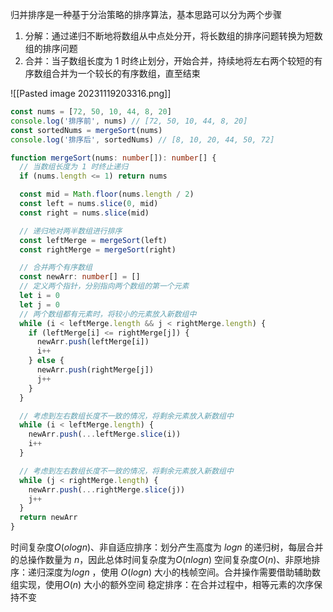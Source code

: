 归并排序是一种基于分治策略的排序算法，基本思路可以分为两个步骤
1. 分解：通过递归不断地将数组从中点处分开，将长数组的排序问题转换为短数组的排序问题
2. 合并：当子数组长度为 1 时终止划分，开始合并，持续地将左右两个较短的有序数组合并为一个较长的有序数组，直至结束

![[Pasted image 20231119203316.png]]
```typescript
const nums = [72, 50, 10, 44, 8, 20]
console.log('排序前', nums) // [72, 50, 10, 44, 8, 20]
const sortedNums = mergeSort(nums)
console.log('排序后', sortedNums) // [8, 10, 20, 44, 50, 72]

function mergeSort(nums: number[]): number[] {
  // 当数组长度为 1 时终止递归
  if (nums.length <= 1) return nums

  const mid = Math.floor(nums.length / 2)
  const left = nums.slice(0, mid)
  const right = nums.slice(mid)

  // 递归地对两半数组进行排序
  const leftMerge = mergeSort(left)
  const rightMerge = mergeSort(right)

  // 合并两个有序数组
  const newArr: number[] = []
  // 定义两个指针，分别指向两个数组的第一个元素
  let i = 0
  let j = 0
  // 两个数组都有元素时，将较小的元素放入新数组中
  while (i < leftMerge.length && j < rightMerge.length) {
    if (leftMerge[i] <= rightMerge[j]) {
      newArr.push(leftMerge[i])
      i++
    } else {
      newArr.push(rightMerge[j])
      j++
    }
  }

  // 考虑到左右数组长度不一致的情况，将剩余元素放入新数组中
  while (i < leftMerge.length) {
    newArr.push(...leftMerge.slice(i))
    i++
  }

  // 考虑到左右数组长度不一致的情况，将剩余元素放入新数组中
  while (j < rightMerge.length) {
    newArr.push(...rightMerge.slice(j))
    j++
  }
  return newArr
}
```
时间复杂度$O(ologn)$、非自适应排序：划分产生高度为 $logn$ 的递归树，每层合并的总操作数量为 $n$，因此总体时间复杂度为${O(nlogn)}$
空间复杂度$O(n)$、非原地排序：递归深度为$logn$ ，使用 $O(log⁡n)$ 大小的栈帧空间。合并操作需要借助辅助数组实现，使用$O(n)$ 大小的额外空间
稳定排序：在合并过程中，相等元素的次序保持不变